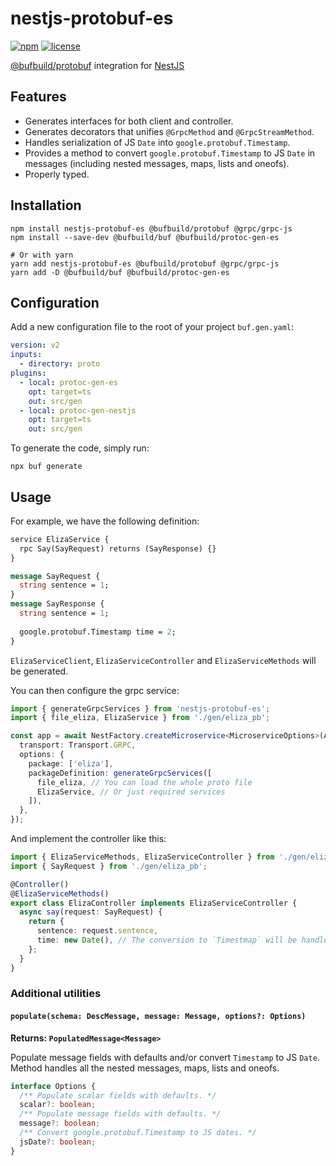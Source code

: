 # nestjs-protobuf-es

[![npm](https://img.shields.io/npm/v/nestjs-protobuf-es)](https://www.npmjs.com/package/nestjs-protobuf-es)
[![license](https://img.shields.io/npm/l/nestjs-protobuf-es)](https://github.com/m4w1s/nestjs-protobuf-es/blob/main/LICENSE)

[@bufbuild/protobuf](https://github.com/bufbuild/protobuf-es) integration for [NestJS](https://docs.nestjs.com/microservices/grpc)

## Features

- Generates interfaces for both client and controller.
- Generates decorators that unifies `@GrpcMethod` and `@GrpcStreamMethod`.
- Handles serialization of JS `Date` into `google.protobuf.Timestamp`.
- Provides a method to convert `google.protobuf.Timestamp` to JS `Date` in messages (including nested messages, maps, lists and oneofs).
- Properly typed.

## Installation

```
npm install nestjs-protobuf-es @bufbuild/protobuf @grpc/grpc-js
npm install --save-dev @bufbuild/buf @bufbuild/protoc-gen-es

# Or with yarn
yarn add nestjs-protobuf-es @bufbuild/protobuf @grpc/grpc-js
yarn add -D @bufbuild/buf @bufbuild/protoc-gen-es
```

## Configuration

Add a new configuration file to the root of your project `buf.gen.yaml`:

```yaml
version: v2
inputs:
  - directory: proto
plugins:
  - local: protoc-gen-es
    opt: target=ts
    out: src/gen
  - local: protoc-gen-nestjs
    opt: target=ts
    out: src/gen
```

To generate the code, simply run:
```
npx buf generate
```

## Usage

For example, we have the following definition:

```proto
service ElizaService {
  rpc Say(SayRequest) returns (SayResponse) {}
}

message SayRequest {
  string sentence = 1;
}
message SayResponse {
  string sentence = 1;
  
  google.protobuf.Timestamp time = 2;
}
```

`ElizaServiceClient`, `ElizaServiceController` and `ElizaServiceMethods` will be generated.

You can then configure the grpc service:

```ts
import { generateGrpcServices } from 'nestjs-protobuf-es';
import { file_eliza, ElizaService } from './gen/eliza_pb';

const app = await NestFactory.createMicroservice<MicroserviceOptions>(AppModule, {
  transport: Transport.GRPC,
  options: {
    package: ['eliza'],
    packageDefinition: generateGrpcServices([
      file_eliza, // You can load the whole proto file
      ElizaService, // Or just required services
    ]),
  },
});
```

And implement the controller like this:

```ts
import { ElizaServiceMethods, ElizaServiceController } from './gen/eliza_nestjs';
import { SayRequest } from './gen/eliza_pb';

@Controller()
@ElizaServiceMethods()
export class ElizaController implements ElizaServiceController {
  async say(request: SayRequest) {
    return {
      sentence: request.sentence,
      time: new Date(), // The conversion to `Timestmap` will be handled by the plugin.
    };
  }
}
```

### Additional utilities

#### `populate(schema: DescMessage, message: Message, options?: Options)`

**Returns: `PopulatedMessage<Message>`**

Populate message fields with defaults and/or convert `Timestamp` to JS `Date`.\
Method handles all the nested messages, maps, lists and oneofs.

```ts
interface Options {
  /** Populate scalar fields with defaults. */
  scalar?: boolean;
  /** Populate message fields with defaults. */
  message?: boolean;
  /** Convert google.protobuf.Timestamp to JS dates. */
  jsDate?: boolean;
}
```
